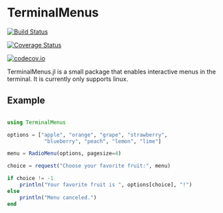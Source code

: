 # TerminalMenus

[![Build Status](https://travis-ci.org/nick-paul/TerminalMenus.jl.svg?branch=master)](https://travis-ci.org/nick-paul/TerminalMenus.jl)

[![Coverage Status](https://coveralls.io/repos/nick-paul/TerminalMenus.jl/badge.svg?branch=master&service=github)](https://coveralls.io/github/nick-paul/TerminalMenus.jl?branch=master)

[![codecov.io](http://codecov.io/github/nick-paul/TerminalMenus.jl/coverage.svg?branch=master)](http://codecov.io/github/nick-paul/TerminalMenus.jl?branch=master)


TerminalMenus.jl is a small package that enables interactive menus in the terminal. It is currently only supports linux. 

## Example

```julia

using TerminalMenus

options = ["apple", "orange", "grape", "strawberry",
            "blueberry", "peach", "lemon", "lime"]

menu = RadioMenu(options, pagesize=4)

choice = request("Choose your favorite fruit:", menu)

if choice != -1
    println("Your favorite fruit is ", options[choice], "!")
else
    println("Menu canceled.")
end

```
